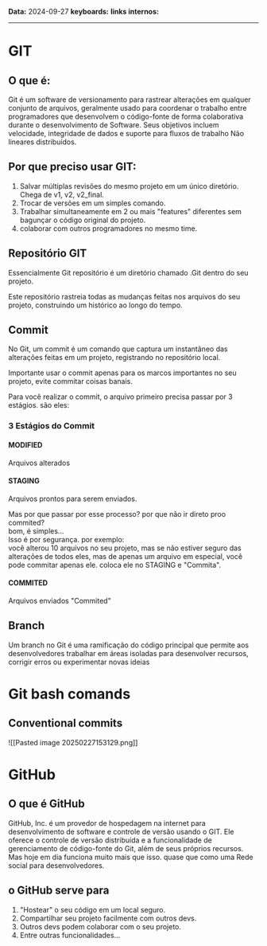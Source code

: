 
**Data:** 2024-09-27
**keyboards:** 
**links internos:** 
___

# GIT

## O que é:

Git é um software de versionamento para rastrear alterações em qualquer conjunto de arquivos, geralmente usado para coordenar o trabalho entre programadores que desenvolvem o código-fonte de forma colaborativa durante o desenvolvimento de Software. Seus objetivos incluem velocidade, integridade de dados e suporte para fluxos de trabalho Não lineares distribuídos.

## Por que preciso usar GIT:

1. Salvar múltiplas revisões do mesmo projeto em um único diretório. Chega de v1, v2, v2_final.
2. Trocar de versões em um simples comando.
3. Trabalhar simultaneamente em 2 ou mais "features" diferentes sem bagunçar o código original do projeto.
4. colaborar com outros programadores no mesmo time.

## Repositório GIT

Essencialmente Git repositório é um diretório chamado .Git dentro do seu projeto.

Este repositório rastreia todas as mudanças feitas nos arquivos do seu projeto, construindo um histórico ao longo do tempo.

## Commit

No Git, um commit é um comando que captura um instantâneo das alterações feitas em um projeto, registrando no repositório local.

Importante usar o commit apenas para os marcos importantes no seu projeto, evite commitar coisas banais.

Para você realizar o commit, o arquivo primeiro precisa passar por 3 estágios. são eles:

### 3 Estágios do Commit

#### MODIFIED

Arquivos alterados

#### STAGING

Arquivos prontos para serem enviados.

Mas por que passar por esse processo? por que não ir direto proo commited?  
bom, é simples...  
Isso é por segurança. por exemplo:  
você alterou 10 arquivos no seu projeto, mas se não estiver seguro das alterações de todos eles, mas de apenas um arquivo em especial, você pode commitar apenas ele. coloca ele no STAGING e "Commita".

#### COMMITED

Arquivos enviados "Commited"

## Branch 

Um branch no Git é uma ramificação do código principal que permite aos desenvolvedores trabalhar em áreas isoladas para desenvolver recursos, corrigir erros ou experimentar novas ideias


# Git bash comands

## Conventional commits

![[Pasted image 20250227153129.png]]





# GitHub 
## O que é GitHub

GitHub, Inc. é um provedor de hospedagem na internet para desenvolvimento de software e controle de versão usando o GIT. Ele oferece o controle de versão distribuída e a funcionalidade de gerenciamento de código-fonte do Git, além de seus próprios recursos. Mas hoje em dia funciona muito mais que isso. quase que como uma Rede social para desenvolvedores.


## o GitHub serve para

1. "Hostear" o seu código em um local seguro.
2. Compartilhar seu projeto facilmente com outros devs.
3. Outros devs podem colaborar com o seu projeto.
4. Entre outras funcionalidades...






